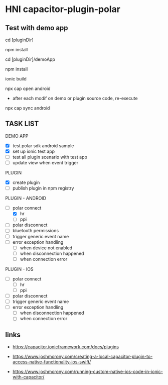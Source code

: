 # HNl capacitor-plugin-polar


## Test with demo app

cd [pluginDir]

npm install

cd [pluginDir]/demoApp

npm install

ionic build

npx cap open android

* after each modif on demo or plugin source code, re-execute 

npx cap sync android

## TASK LIST

DEMO APP
* [x] test polar sdk android sample
* [x] set up ionic test app
* [ ] test all plugin scenario with test app
* [ ] update view when event trigger

PLUGIN 
-[x] create plugin
-[ ] publish plugin in npm registry

PLUGIN - ANDROID
* [ ] polar connect
    -[x] hr
    -[ ] ppi
* [ ] polar disconnect
* [ ] bluetooth permissions
* [ ] trigger generic event name
* [ ] error exception handling
    - [ ] when device not enabled
    - [ ] when disconnection happened
    - [ ] when connection error

PLUGIN - IOS
* [ ] polar connect
    -[ ] hr
    -[ ] ppi
* [ ] polar disconnect
* [ ] trigger generic event name
* [ ] error exception handling
    - [ ] when disconnection happened
    - [ ] when connection error

## links

* https://capacitor.ionicframework.com/docs/plugins

* https://www.joshmorony.com/creating-a-local-capacitor-plugin-to-access-native-functionality-ios-swift/

* https://www.joshmorony.com/running-custom-native-ios-code-in-ionic-with-capacitor/



